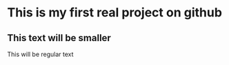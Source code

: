  # This is my first real project on github
 ## This text will be smaller
 This will be regular text
